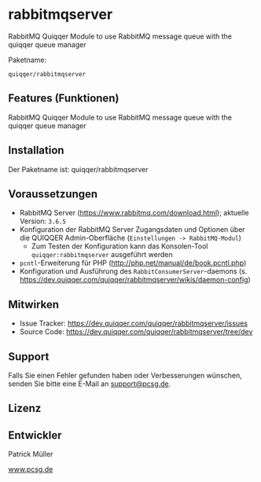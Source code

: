 rabbitmqserver
========

RabbitMQ Quiqqer Module to use RabbitMQ message queue with the quiqqer queue manager

Paketname:

    quiqqer/rabbitmqserver


Features (Funktionen)
--------
RabbitMQ Quiqqer Module to use RabbitMQ message queue with the quiqqer queue manager


Installation
------------

Der Paketname ist: quiqqer/rabbitmqserver


Voraussetzungen
---------------
* RabbitMQ Server (https://www.rabbitmq.com/download.html); aktuelle Version: `3.6.5`
* Konfiguration der RabbitMQ Server Zugangsdaten und Optionen über die QUIQQER Admin-Oberfläche (`Einstellungen -> RabbitMQ-Modul`)
  * Zum Testen der Konfiguration kann das Konsolen-Tool `quiqqer:rabbitmqserver` ausgeführt werden
* `pcntl`-Erweiterung für PHP (http://php.net/manual/de/book.pcntl.php)
* Konfiguration und Ausführung des `RabbitConsumerServer`-daemons (s. https://dev.quiqqer.com/quiqqer/rabbitmqserver/wikis/daemon-config)

Mitwirken
----------

- Issue Tracker: https://dev.quiqqer.com/quiqqer/rabbitmqserver/issues
- Source Code: https://dev.quiqqer.com/quiqqer/rabbitmqserver/tree/dev

Support
-------

Falls Sie einen Fehler gefunden haben oder Verbesserungen wünschen,
senden Sie bitte eine E-Mail an support@pcsg.de.


Lizenz
-------


Entwickler
--------

Patrick Müller

www.pcsg.de